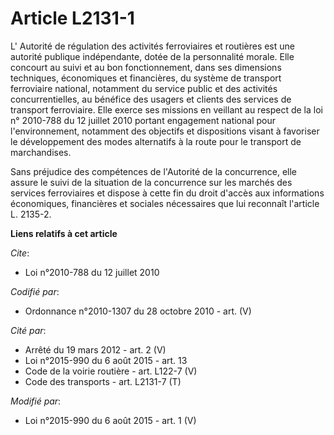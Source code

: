 # Article L2131-1

L'     Autorité de régulation des activités ferroviaires et routières  est une autorité publique indépendante, dotée de la
personnalité morale. Elle concourt au suivi et au bon fonctionnement, dans ses dimensions techniques, économiques et
financières, du système de transport ferroviaire national, notamment du service public et des activités concurrentielles, au
bénéfice des usagers et clients des services de transport ferroviaire. Elle exerce ses missions en veillant au respect de la
loi n° 2010-788 du 12 juillet 2010 portant engagement national pour l'environnement, notamment des objectifs et dispositions
visant à favoriser le développement des modes alternatifs à la route pour le transport de marchandises. 

Sans préjudice des compétences de l'Autorité de la concurrence, elle assure le suivi de la situation de la concurrence sur
les marchés des services ferroviaires et dispose à cette fin du droit d'accès aux informations économiques, financières et
sociales nécessaires que lui reconnaît l'article L. 2135-2.

**Liens relatifs à cet article**

_Cite_:

  - Loi n°2010-788 du 12 juillet 2010

_Codifié par_:

  - Ordonnance n°2010-1307 du 28 octobre 2010 - art. (V)

_Cité par_:

  - Arrêté du 19 mars 2012 - art. 2 (V)
  - Loi n°2015-990 du 6 août 2015 - art. 13
  - Code de la voirie routière - art. L122-7 (V)
  - Code des transports - art. L2131-7 (T)

_Modifié par_:

  - Loi n°2015-990 du 6 août 2015 - art. 1 (V)
